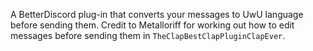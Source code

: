 A BetterDiscord plug-in that converts your messages to UwU language before sending them.
Credit to Metalloriff for working out how to edit messages before sending them in `TheClapBestClapPluginClapEver`.
